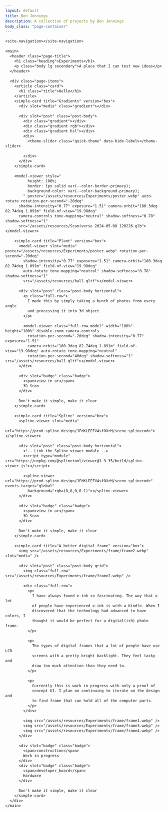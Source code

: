```yaml
---
layout: default
title: Ben Jennings
description: A collection of projects by Ben Jennings
body_class: "page-container"
---
```

    <site-navigation></site-navigation>

    <main>
      <header class="page-title">
        <h1 class="heading">Experiments</h1>
        <p class="body lg secondary">A place that I can test new ideas</p>
      </header>

      <div class="page-items">
        <article class="card">
          <h1 class="title">Hello</h1>
        </article>
        <simple-card title="Gradients" version="box">
          <div slot="media" class="gradient"></div>

          <div slot="post" class="post-body">
            <div class="gradient"></div>
            <div class="gradient rgb"></div>
            <div class="gradient hsl"></div>
            <div>
              <theme-slider class="quick-theme" data-hide-label></theme-slider>

            </div>
          </div>
        </simple-card>

        <model-viewer style="
              height: 100%;
              border: 1px solid var(--color-border-primary);
              background-color: var(--color-background-primary);
            " poster="/assets/resources/Experiments/poster.webp" auto-rotate rotation-per-second="-20deg"
          shadow-intensity="0.77" exposure="1.51" camera-orbit="180.3deg 82.74deg 1.091m" field-of-view="19.98deg"
          camera-controls tone-mapping="neutral" shadow-softness="0.78" shadow-softness="1"
          src="/assets/resources/Scaniverse 2024-05-08 120226.glb"></model-viewer>

        <simple-card title="Plant" version="box">
          <model-viewer slot="media" poster="/assets/resources/Experiments/poster.webp" rotation-per-second="-20deg"
            shadow-intensity="0.77" exposure="1.51" camera-orbit="180.3deg 82.74deg 1.091m" field-of-view="19.98deg"
            auto-rotate tone-mapping="neutral" shadow-softness="0.78" shadow-softness="1"
            src="/assets/resources/ball.gltf"></model-viewer>

          <div slot="post" class="post-body horizontal">
            <p class="full-row">
              I made this by simply taking a bunch of photos from every angle
              and processing it into 3d object
            </p>

            <model-viewer class="full-row model" width="100%" height="100%" disable-zoom camera-controls
              rotation-per-second="-20deg" shadow-intensity="0.77" exposure="1.51"
              camera-orbit="180.3deg 82.74deg 1.091m" field-of-view="19.98deg" auto-rotate tone-mapping="neutral"
              rotation-per-second="40deg" shadow-softness="1" src="/assets/resources/ball.gltf"></model-viewer>
          </div>

          <div slot="badge" class="badge">
            <span>view_in_ar</span>
            3D Scan
          </div>

          Don't make it simple, make it clear
        </simple-card>

        <simple-card title="Spline" version="box">
          <spline-viewer slot="media"
            url="https://prod.spline.design/JFdKLEEFV4sfOXrM/scene.splinecode"></spline-viewer>

          <div slot="post" class="post-body horizontal">
            <!-- Link the Spline viewer module -->
            <script type="module" src="https://unpkg.com/@splinetool/viewer@1.9.35/build/spline-viewer.js"></script>

            <spline-viewer url="https://prod.spline.design/JFdKLEEFV4sfOXrM/scene.splinecode" events-target="global"
              background="rgba(0,0,0,0.1)"></spline-viewer>
          </div>

          <div slot="badge" class="badge">
            <span>view_in_ar</span>
            3D Scan
          </div>

          Don't make it simple, make it clear
        </simple-card>

        <simple-card title="A better digital frame" version="box">
          <img src="/assets/resources/Experiments/frame/frame2.webp" slot="media" />

          <div slot="post" class="post-body grid">
            <img class="full-row" src="/assets/resources/Experiments/frame/frame2.webp" />

            <div class="full-row">
              <p>
                I have always found e-ink so fascinating. The way that a lot
                of people have experienced e-ink is with a Kindle. When I
                discovered that the technology had advanced to have colors, I
                thought it would be perfect for a digital(ish) photo frame.
              </p>

              <p>
                The types of digital frames that a lot of people have use LCD
                screens with a pretty bright backlight. They feel tacky and
                draw too much attention than they need to.
              </p>

              <p>
                Currently this is work in progress with only a proof of
                concept UI. I plan on continuing to iterate on the design and
                to find frame that can hold all of the computer parts.
              </p>
            </div>

            <img src="/assets/resources/Experiments/frame/frame1.webp" />
            <img src="/assets/resources/Experiments/frame/frame3.webp" />
            <img src="/assets/resources/Experiments/frame/frame4.webp" />
          </div>

          <div slot="badge" class="badge">
            <span>construction</span>
            Work in progress
          </div>
          <div slot="badge" class="badge">
            <span>developer_board</span>
            Hardware
          </div>

          Don't make it simple, make it clear
        </simple-card>
      </div>
    </main>


